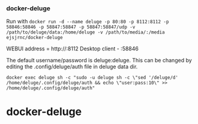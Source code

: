 ### docker-deluge ###

Run with
```docker run -d --name deluge -p 80:80 -p 8112:8112 -p 58846:58846 -p 58847:58847 -p 58847:58847/udp -v /path/to/deluge/data:/home/deluge -v /path/to/media/:/media ejsjrnc/docker-deluge```

WEBUI address = http://<your host>:8112
Desktop client - <your host>:58846

The default username/password is deluge:deluge. This can be changed by editing the .config/deluge/auth file in deluge data dir.

```docker exec deluge sh -c "sudo -u deluge sh -c \"sed '/deluge/d' /home/deluge/.config/deluge/auth && echo \"user:pass:10\" >> /home/deluge/.config/deluge/auth"```

# docker-deluge
